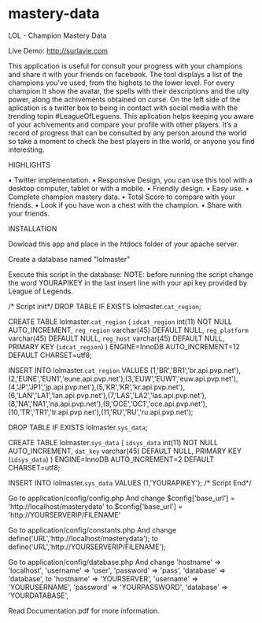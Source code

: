 # mastery-data
LOL - Champion Mastery Data

Live Demo: http://surlavie.com

This application is useful for consult your progress with your champions and share it with your friends on facebook. The tool displays a list of the champions you’ve used, from the highets to the lower level. For every champion It show the avatar, the spells with their descriptions and the ulty power, along the achivements obtained on curse. On the left side of the aplication is a twitter box to being in contact with social media with the trending topin #LeagueOfLeguens. This aplication helps keeping you aware of your achivements and compare your profile with other players. It’s a record of progress that can be consulted by any person around the world so take a moment to check the best players in the world, or anyone you find interesting.

HIGHLIGHTS

• Twitter implementation.
• Responsive Design, you can use this tool with a desktop computer, tablet or with a mobile.
• Friendly design.
• Easy use.
• Complete champion mastery data.
• Total Score to compare with your friends.
• Look if you have won a chest with the champion.
• Share with your friends.


INSTALLATION

Dowload this app and place in the htdocs folder of your apache server.

Create a database named "lolmaster"

Execute this script in the database:
NOTE: before running the script change the word YOURAPIKEY in the last insert line with your api key provided by League of Legends.

/* Script init*/
DROP TABLE IF EXISTS lolmaster.`cat_region`;

CREATE TABLE lolmaster.`cat_region` (
  `idcat_region` int(11) NOT NULL AUTO_INCREMENT,
  `reg_region` varchar(45) DEFAULT NULL,
  `reg_platform` varchar(45) DEFAULT NULL,
  `reg_host` varchar(45) DEFAULT NULL,
  PRIMARY KEY (`idcat_region`)
) ENGINE=InnoDB AUTO_INCREMENT=12 DEFAULT CHARSET=utf8;

INSERT INTO lolmaster.`cat_region` VALUES (1,'BR','BR1','br.api.pvp.net'),(2,'EUNE','EUN1','eune.api.pvp.net'),(3,'EUW','EUW1','euw.api.pvp.net'),(4,'JP','JP1','jp.api.pvp.net'),(5,'KR','KR','kr.api.pvp.net'),(6,'LAN','LA1','lan.api.pvp.net'),(7,'LAS','LA2','las.api.pvp.net'),(8,'NA','NA1','na.api.pvp.net'),(9,'OCE','OC1','oce.api.pvp.net'),(10,'TR','TR1','tr.api.pvp.net'),(11,'RU','RU','ru.api.pvp.net');

DROP TABLE IF EXISTS lolmaster.`sys_data`;

CREATE TABLE lolmaster.`sys_data` (
  `idsys_data` int(11) NOT NULL AUTO_INCREMENT,
  `dat_key` varchar(45) DEFAULT NULL,
  PRIMARY KEY (`idsys_data`)
) ENGINE=InnoDB AUTO_INCREMENT=2 DEFAULT CHARSET=utf8;

INSERT INTO lolmaster.`sys_data` VALUES (1,'YOURAPIKEY');
/* Script End*/


Go to application/config/config.php
And change $config['base_url'] = 'http://localhost/masterydata' 
to $config['base_url'] = 'http://YOURSERVERIP/FILENAME'

Go to application/config/constants.php
And change define('URL','http://localhost/masterydata');
to define('URL','http://YOURSERVERIP/FILENAME');

Go to application/config/database.php
And change 
'hostname' => 'localhost',
'username' => 'user',
'password' => 'pass',
'database' => 'database',
to 
'hostname' => 'YOURSERVER',
'username' => 'YOURUSERNAME',
'password' => 'YOURPASSWORD',
'database' => 'YOURDATABASE',


Read Documentation.pdf for more information.
